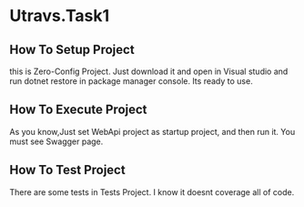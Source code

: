 # Utravs.Task1



How To Setup Project
-------------
this is Zero-Config Project. Just download it and open in Visual studio and run dotnet restore in package manager console. Its ready to use.

How To Execute Project
-------------
 As you know,Just set WebApi project as startup project, and then run it. You must see Swagger page. 
 
 How To Test Project
-------------
There are some tests in Tests Project. I know it doesnt coverage all of code.
